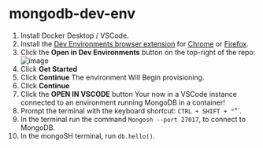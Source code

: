 # mongodb-dev-env

1. Install Docker Desktop / VSCode.
2. Install the [Dev Environments browser extension](https://github.com/docker/dev-envs-extension) for [Chrome](https://chrome.google.com/webstore/detail/docker-dev-environments/gnagpachnalcofcblcgdbofnfakdbeka) or [Firefox](https://addons.mozilla.org/en-US/firefox/addon/docker-dev-environments/).
3. Click the **Open in Dev Environments** button on the top-right of the repo:
![image](https://github.com/Ian-Fogelman/mongodb-dev-env/assets/8229464/4daa7e76-6314-4ae6-9c7e-11d00f477a02)
4. Click **Get Started**
5. Click **Continue** 
The environment Will Begin provisioning.
6. Click **Continue**
7. Click the **OPEN IN VSCODE** button 
   Your now in a VSCode instance connected to an environment running MongoDB in a container!
8. Prompt the terminal with the keyboard shortcut: `CTRL + SHIFT + "`"`.
9. In the terminal run the command `Mongosh --port 27017`, to connect to MongoDB.
10. In the mongoSH terminal, run `db.hello()`.
